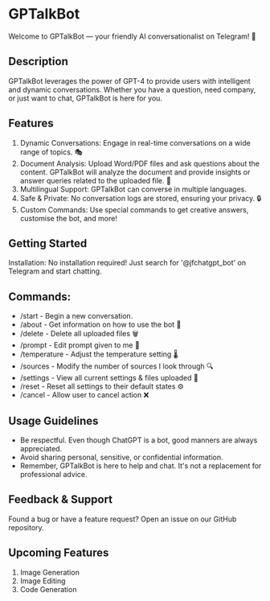 # GPTalkBot

Welcome to GPTalkBot — your friendly AI conversationalist on Telegram! 💬

## Description
GPTalkBot leverages the power of GPT-4 to provide users with intelligent and dynamic conversations. Whether you have a question, need company, or just want to chat, GPTalkBot is here for you.

## Features
1. Dynamic Conversations: Engage in real-time conversations on a wide range of topics. 🎭
2. Document Analysis: Upload Word/PDF files and ask questions about the content. GPTalkBot will analyze the document and provide insights or answer queries related to the uploaded file. 📝
3. Multilingual Support: GPTalkBot can converse in multiple languages.
4. Safe & Private: No conversation logs are stored, ensuring your privacy. 🔒
5. Custom Commands: Use special commands to get creative answers, customise the bot, and more!

## Getting Started
Installation: No installation required! Just search for '@jfchatgpt_bot' on Telegram and start chatting. 

## Commands:
* /start - Begin a new conversation.
* /about - Get information on how to use the bot 🤖
* /delete - Delete all uploaded files 🗑️
* /prompt - Edit prompt given to me 📝
* /temperature - Adjust the temperature setting 🌡️
* /sources - Modify the number of sources I look through 🔍
* /settings - View all current settings & files uploaded 🔧
* /reset - Reset all settings to their default states ⚙️
* /cancel - Allow user to cancel action ❌

## Usage Guidelines
* Be respectful. Even though ChatGPT is a bot, good manners are always appreciated.
* Avoid sharing personal, sensitive, or confidential information.
* Remember, GPTalkBot is here to help and chat. It's not a replacement for professional advice.

## Feedback & Support
Found a bug or have a feature request? Open an issue on our GitHub repository.

## Upcoming Features
1. Image Generation
2. Image Editing
3. Code Generation
